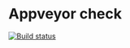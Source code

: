 # Appveyor check
[![Build status](https://ci.appveyor.com/api/projects/status/9g7wskrtwc16hcxb?svg=true)](https://ci.appveyor.com/project/Katrina-L/ajs-homeworks-containers-set)